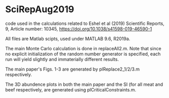 # SciRepAug2019
code used in the calculations related to Eshel et al (2019) Scientific Reports, 9, Article number: 10345, 
https://doi.org/10.1038/s41598-019-46590-1

All files are Matlab scipts, used under MATLAB 9.6, R2019a.

The main Monte Carlo calculation is done in replaceAll2.m. Note that since no explicit initialization of the random number generator is specified, each run will yield slightly and immaterially different results.

The main paper's Figs. 1-3 are generated by plReplace2_1/2/3.m respectively.

The 3D abundence plots in both the main paper and the SI (for all meat and beef respectively, are generated using plCriticalConstraints.m. 
